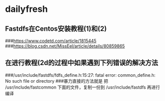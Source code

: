 # dailyfresh

## Fastdfs在Centos安装教程(1)和(2)
###https://www.codetd.com/article/1815445
###https://blog.csdn.net/MissEel/article/details/80859865

## 在进行教程(2d的过程中如果遇到下列错误的解决方法
###/usr/include/fastdfs/fdfs_define.h:15:27: fatal error: common_define.h: No such file or directory
###暴力直接的方法就是 把 /usr/include/fastcommon 下面的文件，复制一份到 /usr/include/fastdfs 再进行编译
